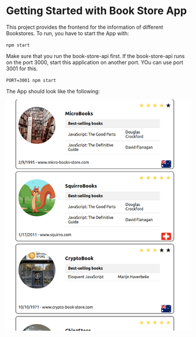 # Getting Started with Book Store App

This project provides the frontend for the information of different Bookstores.
To run, you have to start the App with:

`npm start`

Make sure that you run the book-store-api first. If the book-store-api runs on the port 3000, start this application on another port. YOu can use port 3001 for this.

`PORT=3001 npm start`

The App should look like the following:

![Screenshot](../App.png)
